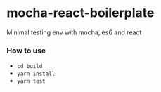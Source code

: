 # mocha-react-boilerplate
Minimal testing env with mocha, es6 and react
### How to use

- `cd build`
- `yarn install`
- `yarn test`